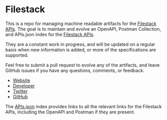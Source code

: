 # FilestackThis is a repo for managing machine readable artifacts for the [Filestack APIs](https://www.filestack.com). The goal is to maintain and evolve an OpenAPI, Postman Collection, and APIs.json index for the [Filestack APIs](https://www.filestack.com).They are a constant work in progress, and will be updated on a regular basis when new information is added, or more of the specifications are supported.Feel free to submit a pull request to evolve any of the artifacts, and leave GitHub issues if you have any questions, comments, or feedback.- [Website](https://www.filestack.com)- [Developer](https://www.filestack.com)- [Twitter](https://twitter.com/FilePicker)- [GitHub](https://github.com/Filepicker)The [APIs.json](https://github.com/api-evangelist/filestack/blob/master/apis.json) index provides links to all the relevant links for the Filestack APIs, including the OpenAPI and Postman if they are present.